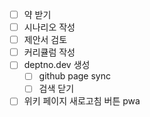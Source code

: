 - [ ] 약 받기
- [ ] 시나리오 작성
- [ ] 제안서 검토
- [ ] 커리큘럼 작성
- [ ] deptno.dev 생성
  - [ ] github page sync
  - [ ] 검색 닫기
- [ ] 위키 페이지 새로고침 버튼 pwa
